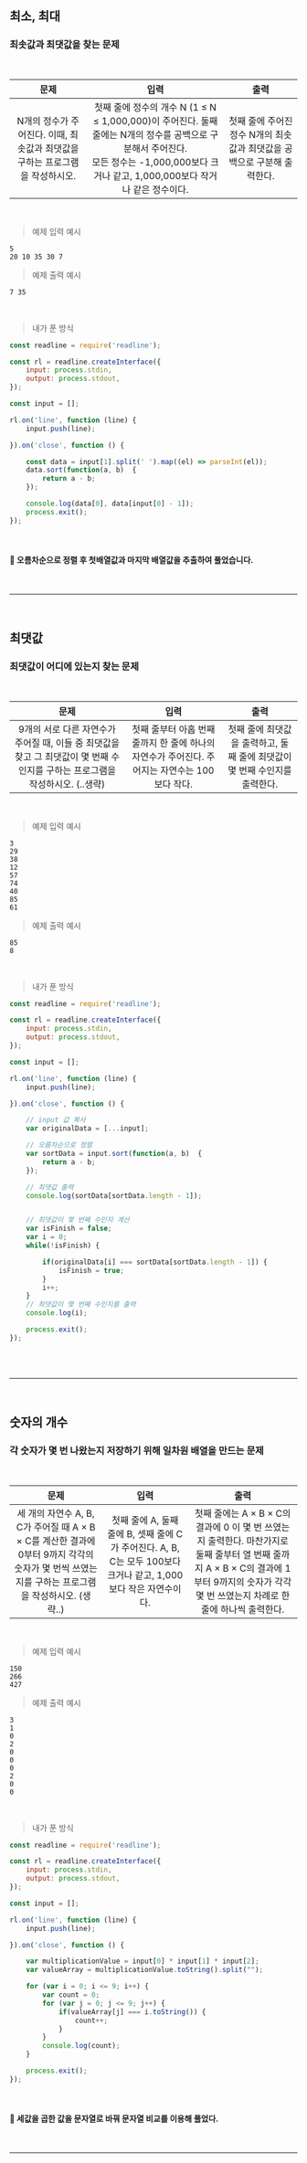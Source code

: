 ## 최소, 최대
### 최솟값과 최댓값을 찾는 문제

<br/>

| 문제 | 입력 | 출력 |
:---:|:---:|:---:
N개의 정수가 주어진다. 이때, 최솟값과 최댓값을 구하는 프로그램을 작성하시오. | 첫째 줄에 정수의 개수 N (1 ≤ N ≤ 1,000,000)이 주어진다. 둘째 줄에는 N개의 정수를 공백으로 구분해서 주어진다.  <br/>모든 정수는 -1,000,000보다 크거나 같고, 1,000,000보다 작거나 같은 정수이다.| 첫째 줄에 주어진 정수 N개의 최솟값과 최댓값을 공백으로 구분해 출력한다.

<br/>


> 예제 입력 예시

```
5
20 10 35 30 7
```

> 예제 출력 예시

```
7 35
```

<br/>

> 내가 푼 방식

```javascript
const readline = require('readline');

const rl = readline.createInterface({
    input: process.stdin,
    output: process.stdout,
});

const input = [];

rl.on('line', function (line) {
    input.push(line);

}).on('close', function () {

    const data = input[1].split(' ').map((el) => parseInt(el));
    data.sort(function(a, b)  {
        return a - b;
    });

    console.log(data[0], data[input[0] - 1]);
    process.exit();
});
```
<br/>

#### 📔 오름차순으로 정렬 후 첫배열값과 마지막 배열값을 추출하여 풀었습니다.

<br/>

---

<br/>





## 최댓값
### 최댓값이 어디에 있는지 찾는 문제

<br/>

| 문제 | 입력 | 출력 |
:---:|:---:|:---:
9개의 서로 다른 자연수가 주어질 때, 이들 중 최댓값을 찾고 그 최댓값이 몇 번째 수인지를 구하는 프로그램을 작성하시오. (..생략) | 첫째 줄부터 아홉 번째 줄까지 한 줄에 하나의 자연수가 주어진다. 주어지는 자연수는 100 보다 작다. | 첫째 줄에 최댓값을 출력하고, 둘째 줄에 최댓값이 몇 번째 수인지를 출력한다.

<br/>

> 예제 입력 예시

```
3
29
38
12
57
74
40
85
61
```

> 예제 출력 예시

```
85
8
```

<br/>

> 내가 푼 방식

```javascript
const readline = require('readline');

const rl = readline.createInterface({
    input: process.stdin,
    output: process.stdout,
});

const input = [];

rl.on('line', function (line) {
    input.push(line);

}).on('close', function () {

    // input 값 복사
    var originalData = [...input];

    // 오름차순으로 정렬
    var sortData = input.sort(function(a, b)  {
        return a - b;
    });

    // 최댓값 출력
    console.log(sortData[sortData.length - 1]);


    // 최댓값이 몇 번째 수인지 계산
    var isFinish = false;
    var i = 0;
    while(!isFinish) {

        if(originalData[i] === sortData[sortData.length - 1]) {
            isFinish = true;
        }
        i++;
    }
    // 최댓값이 몇 번째 수인지를 출력
    console.log(i);

    process.exit();
});
```
<br/>
<br/>

---

<br/>





## 숫자의 개수
### 각 숫자가 몇 번 나왔는지 저장하기 위해 일차원 배열을 만드는 문제

<br/>

| 문제 | 입력 | 출력 |
:---:|:---:|:---:
세 개의 자연수 A, B, C가 주어질 때 A × B × C를 계산한 결과에 0부터 9까지 각각의 숫자가 몇 번씩 쓰였는지를 구하는 프로그램을 작성하시오. (생략..) | 첫째 줄에 A, 둘째 줄에 B, 셋째 줄에 C가 주어진다. A, B, C는 모두 100보다 크거나 같고, 1,000보다 작은 자연수이다. | 첫째 줄에는 A × B × C의 결과에 0 이 몇 번 쓰였는지 출력한다. 마찬가지로 둘째 줄부터 열 번째 줄까지 A × B × C의 결과에 1부터 9까지의 숫자가 각각 몇 번 쓰였는지 차례로 한 줄에 하나씩 출력한다.

<br/>

> 예제 입력 예시

```
150
266
427
```

> 예제 출력 예시

```
3
1
0
2
0
0
0
2
0
0
```

<br/>

> 내가 푼 방식

```javascript
const readline = require('readline');

const rl = readline.createInterface({
    input: process.stdin,
    output: process.stdout,
});

const input = [];

rl.on('line', function (line) {
    input.push(line);

}).on('close', function () {

    var multiplicationValue = input[0] * input[1] * input[2];
    var valueArray = multiplicationValue.toString().split("");

    for (var i = 0; i <= 9; i++) {
        var count = 0;
        for (var j = 0; j <= 9; j++) {
            if(valueArray[j] === i.toString()) {
                count++;
            }
        }
        console.log(count);
    }

    process.exit();
});
```
<br/>

#### 📔 세값을 곱한 값을 문자열로 바꿔 문자열 비교를 이용해 풀었다.

<br/>

---